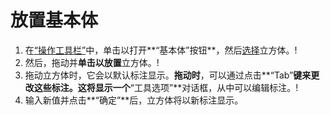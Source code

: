 # 放置基本体

1. 在[“操作工具栏”](https://github.com/FormIt3D/autodesk-formit-360-windows-help/tree/c377e7b8a3b8e43e684321d0b7de867608d317a3/tool-library/tool-bars-extended.md)中，单击以打开**“基本体”按钮**，然后[选择](select-edge-face-or-object.md)立方体。\![](<../.gitbook/assets/primitive-cube (1).png>)
2. 然后，拖动并**单击以放置**立方体。\![](<../.gitbook/assets/image-2- (1).png>)
3. 拖动立方体时，它会以默认标注显示。**拖动时**，可以通过点击**“Tab”**键来更改这些标注。这将显示一个**“工具选项”**对话框，从中可以编辑标注。\![](<../.gitbook/assets/image (1).png>)
4. 输入新值并点击**“确定”**后，立方体将以新标注显示。
